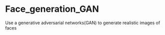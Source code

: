 # Face_generation_GAN
Use a generative adversarial networks(GAN) to generate realistic images of faces
